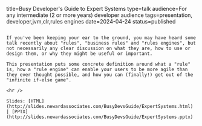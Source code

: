 title=Busy Developer's Guide to Expert Systems
type=talk
audience=For any intermediate (2 or more years) developer audience
tags=presentation, developer,jvm,clr,rules engines
date=2024-04-24
status=published
~~~~~~

If you've been keeping your ear to the ground, you may have heard some talk recently about "rules", "business rules" and "rules engines", but not necessarily any clear discussion on what they are, how to use or design them, or why they might be useful or important.

This presentation puts some concrete definition around what a "rule" is, how a "rule engine" can enable your users to be more agile than they ever thought possible, and how you can (finally!) get out of the "infinite if-else game".
    
<hr />

Slides: [HTML](http://slides.newardassociates.com/BusyDevsGuide/ExpertSystems.html) | [PPTX](http://slides.newardassociates.com/BusyDevsGuide/ExpertSystems.pptx)

